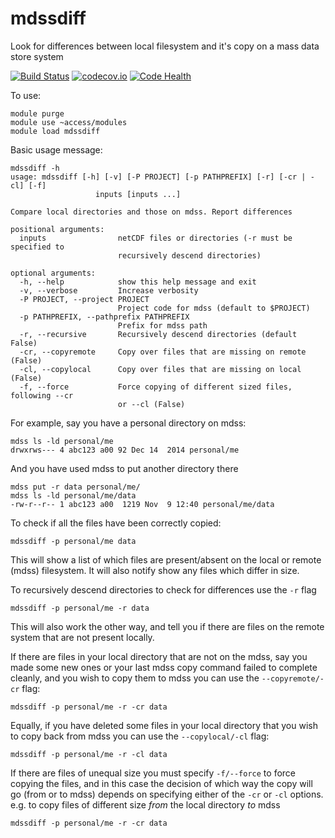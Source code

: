 # mdssdiff
Look for differences between local filesystem and it's copy on a mass data store system

[![Build Status](https://travis-ci.org/coecms/mdssdiff.svg?branch=master)](https://travis-ci.org/coecms/mdssdiff)
[![codecov.io](https://codecov.io/github/coecms/mdssdiff/coverage.svg?branch=master)](https://codecov.io/github/coecms/mdssdiff?branch=master)
[![Code Health](https://landscape.io/github/coecms/mdssdiff/master/landscape.svg?style=flat)](https://landscape.io/github/coecms/mdssdiff/master)

To use:

```
module purge
module use ~access/modules
module load mdssdiff
```

Basic usage message:
```
mdssdiff -h
usage: mdssdiff [-h] [-v] [-P PROJECT] [-p PATHPREFIX] [-r] [-cr | -cl] [-f]
                   inputs [inputs ...]

Compare local directories and those on mdss. Report differences

positional arguments:
  inputs                netCDF files or directories (-r must be specified to
                        recursively descend directories)

optional arguments:
  -h, --help            show this help message and exit
  -v, --verbose         Increase verbosity
  -P PROJECT, --project PROJECT
                        Project code for mdss (default to $PROJECT)
  -p PATHPREFIX, --pathprefix PATHPREFIX
                        Prefix for mdss path
  -r, --recursive       Recursively descend directories (default False)
  -cr, --copyremote     Copy over files that are missing on remote (False)
  -cl, --copylocal      Copy over files that are missing on local (False)
  -f, --force           Force copying of different sized files, following --cr
                        or --cl (False)

```

For example, say you have a personal directory on mdss:
```
mdss ls -ld personal/me
drwxrws--- 4 abc123 a00 92 Dec 14  2014 personal/me
```
And you have used mdss to put another directory there
```
mdss put -r data personal/me/
mdss ls -ld personal/me/data
-rw-r--r-- 1 abc123 a00  1219 Nov  9 12:40 personal/me/data
```
To check if all the files have been correctly copied:
```
mdssdiff -p personal/me data
```
This will show a list of which files are present/absent on the local or remote (mdss) filesystem. It 
will also notify show any files which differ in size.

To recursively descend directories to check for differences use the
`-r` flag
```
mdssdiff -p personal/me -r data
```

This will also work the other way, and tell you if there are files on
the remote system that are not present locally.

If there are files in your local directory that are not on the mdss,
say you made some new ones or your last mdss copy command failed to
complete cleanly, and you wish to copy them to mdss you can use
the `--copyremote/-cr` flag:
```
mdssdiff -p personal/me -r -cr data
```

Equally, if you have deleted some files in your local directory that
you wish to copy back from mdss you can use the `--copylocal/-cl`
flag:
```
mdssdiff -p personal/me -r -cl data
```

If there are files of unequal size you must specify `-f/--force` to
force copying the files, and in this case the decision of which way
the copy will go (from or to mdss) depends on specifying either of the `-cr`
or `-cl` options. e.g. to copy files of different size *from* the local
directory *to* mdss
```
mdssdiff -p personal/me -r -cr data
```
